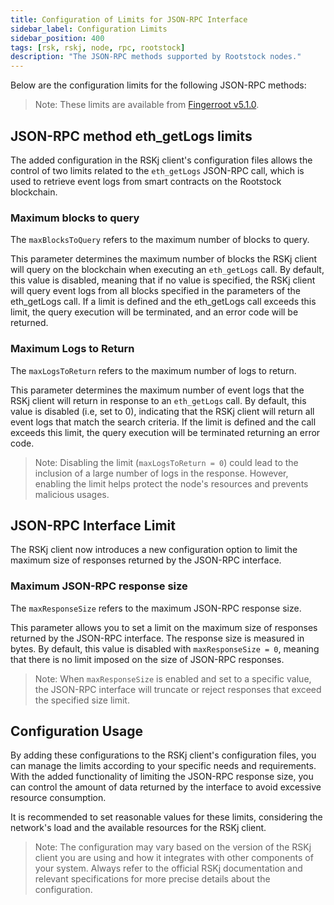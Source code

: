 ```yaml
---
title: Configuration of Limits for JSON-RPC Interface
sidebar_label: Configuration Limits
sidebar_position: 400
tags: [rsk, rskj, node, rpc, rootstock]
description: "The JSON-RPC methods supported by Rootstock nodes."
---
```


Below are the configuration limits for the following JSON-RPC methods:

> Note: These limits are available from [Fingerroot v5.1.0](https://github.com/rsksmart/rskj/releases/).

## JSON-RPC method eth_getLogs limits

The added configuration in the RSKj client's configuration files allows the control of two limits related to the `eth_getLogs` JSON-RPC call, which is used to retrieve event logs from smart contracts on the Rootstock blockchain.

### Maximum blocks to query

The `maxBlocksToQuery` refers to the maximum number of blocks to query.

This parameter determines the maximum number of blocks the RSKj client will query on the blockchain when executing an `eth_getLogs` call. By default, this value is disabled, meaning that if no value is specified,  the RSKj client will query event logs from all blocks specified in the parameters of the eth_getLogs call. If a limit is defined and the eth_getLogs call exceeds this limit, the query execution will be terminated, and an error code will be returned.

### Maximum Logs to Return

The `maxLogsToReturn` refers to the maximum number of logs to return.

This parameter determines the maximum number of event logs that the RSKj client will return in response to an `eth_getLogs` call. By default, this value is disabled (i.e, set to 0), indicating that the RSKj client will return all event logs that match the search criteria. If the limit is defined and the call exceeds this limit, the query execution will be terminated returning an error code.

> Note: Disabling the limit (`maxLogsToReturn = 0`) could lead to the inclusion of a large number of logs in the response. However, enabling the limit helps protect the node's resources and prevents malicious usages.


## JSON-RPC Interface Limit

The RSKj client now introduces a new configuration option to limit the maximum size of responses returned by the JSON-RPC interface.

### Maximum JSON-RPC response size 

The `maxResponseSize` refers to the maximum JSON-RPC response size.

This parameter allows you to set a limit on the maximum size of responses returned by the JSON-RPC interface. The response size is measured in bytes. By default, this value is disabled with `maxResponseSize = 0`, meaning that there is no limit imposed on the size of JSON-RPC responses.

> Note: When `maxResponseSize` is enabled and set to a specific value, the JSON-RPC interface will truncate or reject responses that exceed the specified size limit.

## Configuration Usage

By adding these configurations to the RSKj client's configuration files, you can manage the limits according to your specific needs and requirements. With the added functionality of limiting the JSON-RPC response size, you can control the amount of data returned by the interface to avoid excessive resource consumption.

It is recommended to set reasonable values for these limits, considering the network's load and the available resources for the RSKj client.

> Note: The configuration may vary based on the version of the RSKj client you are using and how it integrates with other components of your system. Always refer to the official RSKj documentation and relevant specifications for more precise details about the configuration.